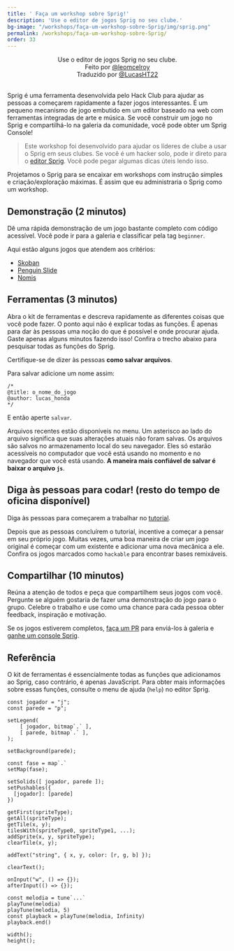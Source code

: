 ```yaml
---
title: ' Faça um workshop sobre Sprig!'
description: 'Use o editor de jogos Sprig no seu clube.'  
bg-image: "/workshops/faça-um-workshop-sobre-Sprig/img/sprig.png"
permalink: /workshops/faça-um-workshop-sobre-Sprig/
order: 33
---
```


<center>Use o editor de jogos Sprig no seu clube.</center>  
<center>Feito por <a href="https://github.com/leomcelroy" target="_blank">@leomcelroy</a></center>
<center>Traduzido por <a href="https://github.com/LucasHT22" target="_blank">@LucasHT22</a></center>

<br />

[](img/screenshot.jpg)

Sprig é uma ferramenta desenvolvida pelo Hack Club para ajudar as pessoas a começarem rapidamente a fazer jogos interessantes. É um pequeno mecanismo de jogo embutido em um editor baseado na web com ferramentas integradas de arte e música. Se você construir um jogo no Sprig e compartilhá-lo na galeria da comunidade, você pode obter um Sprig Console!

>Este workshop foi desenvolvido para ajudar os líderes de clube a usar o Sprig em seus clubes. Se você é um hacker solo, pode ir direto para o [editor Sprig](editor.sprig.hackclub.com). Você pode pegar algumas dicas úteis lendo isso.

[](img/penguin_slide.png)

Projetamos o Sprig para se encaixar em workshops com instrução simples e criação/exploração máximas. É assim que eu administraria o Sprig como um workshop.

## Demonstração (2 minutos)

Dê uma rápida demonstração de um jogo bastante completo com código acessível. Você pode ir para a galeria e classificar pela tag `beginner`.
[](img/galleryrl.png)

Aqui estão alguns jogos que atendem aos critérios:

- [Skoban](https://editor.sprig.hackclub.com/?file=https://raw.githubusercontent.com/hackclub/sprig/main/games/sokoban.js)
- [Penguin Slide](https://editor.sprig.hackclub.com/?file=https://raw.githubusercontent.com/hackclub/sprig/main/games/penguin_slide.js)
- [Nomis](https://editor.sprig.hackclub.com/?file=https://raw.githubusercontent.com/hackclub/sprig/main/games/nomis.js)

## Ferramentas (3 minutos)

Abra o kit de ferramentas e descreva rapidamente as diferentes coisas que você pode fazer. O ponto aqui não é explicar todas as funções. É apenas para dar às pessoas uma noção do que é possível e onde procurar ajuda. Gaste apenas alguns minutos fazendo isso! Confira o trecho abaixo para pesquisar todas as funções do Sprig.

Certifique-se de dizer às pessoas **como salvar arquivos**. 

Para salvar adicione um nome assim:

```
/*
@title: o_nome_do_jogo
@author: lucas_honda
*/
```

E então aperte `salvar`.

Arquivos recentes estão disponíveis no menu. Um asterisco ao lado do arquivo significa que suas alterações atuais não foram salvas. Os arquivos são salvos no armazenamento local do seu navegador. Eles só estarão acessíveis no computador que você está usando no momento e no navegador que você está usando. **A maneira mais confiável de salvar é baixar o arquivo `js`**.

## Diga às pessoas para codar! (resto do tempo de oficina disponível)

Diga às pessoas para começarem a trabalhar no [tutorial](https://editor.sprig.hackclub.com/?id=47c2809923efc54b4ae6b2c2d444274a).

Depois que as pessoas concluírem o tutorial, incentive a começar a pensar em seu próprio jogo. Muitas vezes, uma boa maneira de criar um jogo original é começar com um existente e adicionar uma nova mecânica a ele. Confira os jogos marcados como `hackable` para encontrar bases remixáveis.

## Compartilhar (10 minutos)

Reúna a atenção de todos e peça que compartilhem seus jogos com você. Pergunte se alguém gostaria de fazer uma demonstração do jogo para o grupo. Celebre o trabalho e use como uma chance para cada pessoa obter feedback, inspiração e motivação.

Se os jogos estiverem completos, [faça um PR](https://sprig.hackclub.com/share) para enviá-los à galeria e [ganhe um console Sprig](https://sprig.hackclub.com/).

[](img/file.png)

## Referência

O kit de ferramentas é essencialmente todas as funções que adicionamos ao Sprig, caso contrário, é apenas JavaScript. Para obter mais informações sobre essas funções, consulte o menu de ajuda (`help`) no editor Sprig.

```
const jogador = "j";
const parede = "p";

setLegend(
    [ jogador, bitmap`.` ],
    [ parede, bitmap`.` ],
);

setBackground(parede);

const fase = map`.`
setMap(fase);

setSolids([ jogador, parede ]);
setPushables({
  [jogador]: [parede]
})

getFirst(spriteType);
getAll(spriteType);
getTile(x, y);
tilesWith(spriteType0, spriteType1, ...);
addSprite(x, y, spriteType);
clearTile(x, y);

addText("string", { x, y, color: [r, g, b] });

clearText();

onInput("w", () => {});
afterInput(() => {});

const melodia = tune`...`
playTune(melodia)
playTune(melodia, 5)
const playback = playTune(melodia, Infinity)
playback.end()

width();
height();
```
